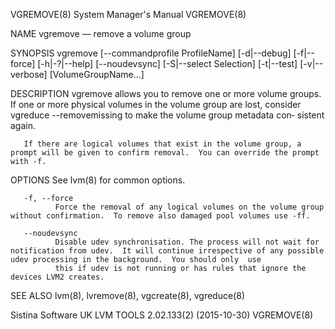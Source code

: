 VGREMOVE(8)                                                                              System Manager's Manual                                                                              VGREMOVE(8)

NAME
       vgremove — remove a volume group

SYNOPSIS
       vgremove [--commandprofile ProfileName] [-d|--debug] [-f|--force] [-h|-?|--help] [--noudevsync] [-S|--select Selection] [-t|--test] [-v|--verbose] [VolumeGroupName...]

DESCRIPTION
       vgremove  allows  you to remove one or more volume groups.  If one or more physical volumes in the volume group are lost, consider vgreduce --removemissing to make the volume group metadata con‐
       sistent again.

       If there are logical volumes that exist in the volume group, a prompt will be given to confirm removal.  You can override the prompt with -f.

OPTIONS
       See lvm(8) for common options.

       -f, --force
              Force the removal of any logical volumes on the volume group without confirmation.  To remove also damaged pool volumes use -ff.

       --noudevsync
              Disable udev synchronisation. The process will not wait for notification from udev.  It will continue irrespective of any possible udev processing in the background.  You should only  use
              this if udev is not running or has rules that ignore the devices LVM2 creates.

SEE ALSO
       lvm(8), lvremove(8), vgcreate(8), vgreduce(8)

Sistina Software UK                                                                 LVM TOOLS 2.02.133(2) (2015-10-30)                                                                        VGREMOVE(8)
